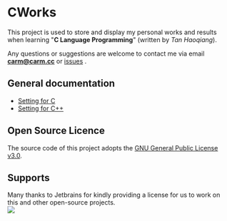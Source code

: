 # CWorks

This project is used to store and display my personal works and results
when learning "**C Language Programming**" (written by _Tan Haoqiang_).

Any questions or suggestions are welcome to contact me 
via email [**carm@carm.cc**](mailto:carm@carm.cc) or [issues](https://github.com/carm-outsource/CWorks/issues/new) .


## General documentation

- [Setting for C](.doc/SETTINGS_C.md)
- [Setting for C++](.doc/SETTINGS_CPP.md)

## Open Source Licence

The source code of this project adopts the [GNU General Public License v3.0](https://opensource.org/licenses/GPL-3.0).

## Supports

Many thanks to Jetbrains for kindly providing a license for us to work on this and other open-source projects.  
[![](https://resources.jetbrains.com/storage/products/company/brand/logos/jb_beam.svg)](https://www.jetbrains.com/?from=https://github.com/ArtformGames/ResidenceList)